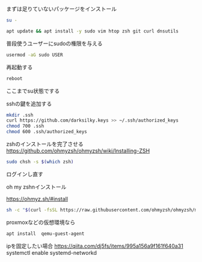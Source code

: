 

まずは足りていないパッケージをインストール

```bash
su -
```

```bash
apt update && apt install -y sudo vim htop zsh git curl dnsutils
```

普段使うユーザーにsudoの権限を与える
```bash
usermod -aG sudo USER
```

再起動する
```bash
reboot
```

ここまでsu状態でする

sshの鍵を追加する

```bash
mkdir .ssh
curl https://github.com/darksilky.keys >> ~/.ssh/authorized_keys
chmod 700 .ssh
chmod 600 .ssh/authorized_keys
```








zshのインストールを完了させる
https://github.com/ohmyzsh/ohmyzsh/wiki/Installing-ZSH

```bash
sudo chsh -s $(which zsh)
```

ログインし直す

oh my zshnインストール

https://ohmyz.sh/#install
```bash
sh -c "$(curl -fsSL https://raw.githubusercontent.com/ohmyzsh/ohmyzsh/master/tools/install.sh)"
```

proxmoxなどの仮想環境なら

```bash
apt install  qemu-guest-agent
```

ipを固定したい場合
https://qiita.com/dj5fs/items/995a156a9f161f640a31
systemctl enable systemd-networkd
